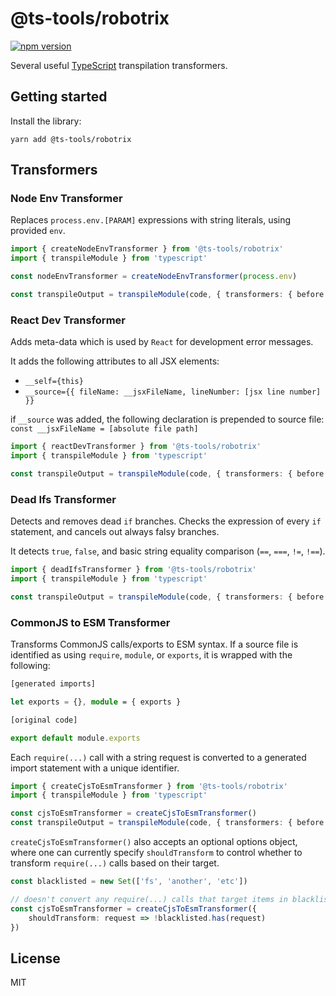 # @ts-tools/robotrix
[![npm version](https://badge.fury.io/js/@ts-tools/robotrix.svg)](https://www.npmjs.com/package/@ts-tools/robotrix)

Several useful [TypeScript](https://www.typescriptlang.org/) transpilation transformers.

## Getting started

Install the library:
```
yarn add @ts-tools/robotrix
```

## Transformers

### Node Env Transformer

Replaces `process.env.[PARAM]` expressions with string literals, using provided `env`.

```ts
import { createNodeEnvTransformer } from '@ts-tools/robotrix'
import { transpileModule } from 'typescript'

const nodeEnvTransformer = createNodeEnvTransformer(process.env)

const transpileOutput = transpileModule(code, { transformers: { before: [nodeEnvTransformer] } })
```

### React Dev Transformer

Adds meta-data which is used by `React` for development error messages.

It adds the following attributes to all JSX elements:
- `__self={this}`
- `__source={{ fileName: __jsxFileName, lineNumber: [jsx line number] }}`

if `__source` was added, the following declaration is prepended to source file: `const __jsxFileName = [absolute file path]`

```ts
import { reactDevTransformer } from '@ts-tools/robotrix'
import { transpileModule } from 'typescript'

const transpileOutput = transpileModule(code, { transformers: { before: [reactDevTransformer] } })
```

### Dead Ifs Transformer

Detects and removes dead `if` branches. Checks the expression of every `if` statement, and cancels out always falsy branches.

It detects `true`, `false`, and basic string equality comparison (`==`, `===`, `!=`, `!==`).

```ts
import { deadIfsTransformer } from '@ts-tools/robotrix'
import { transpileModule } from 'typescript'

const transpileOutput = transpileModule(code, { transformers: { before: [deadIfsTransformer] } })
```

### CommonJS to ESM Transformer

Transforms CommonJS calls/exports to ESM syntax.
If a source file is identified as using `require`, `module`, or `exports`, it is wrapped with the following:

```ts
[generated imports]

let exports = {}, module = { exports }

[original code]

export default module.exports
```

Each `require(...)` call with a string request is converted to a generated import statement with a unique identifier.

```ts
import { createCjsToEsmTransformer } from '@ts-tools/robotrix'
import { transpileModule } from 'typescript'

const cjsToEsmTransformer = createCjsToEsmTransformer()
const transpileOutput = transpileModule(code, { transformers: { before: [cjsToEsmTransformer] } })
```

`createCjsToEsmTransformer()` also accepts an optional options object, where one can currently specify
`shouldTransform` to control whether to transform `require(...)` calls based on their target.

```ts
const blacklisted = new Set(['fs', 'another', 'etc'])

// doesn't convert any require(...) calls that target items in blacklisted
const cjsToEsmTransformer = createCjsToEsmTransformer({
    shouldTransform: request => !blacklisted.has(request)
})
```

## License

MIT
